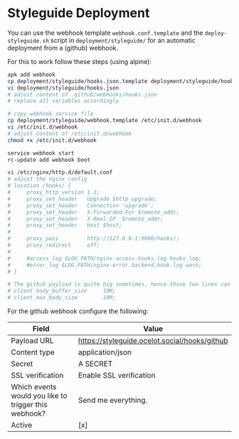 # Styleguide Deployment

You can use the webhook template `webhook.conf.template` and the `deploy-styleguide.sh` script in `deployment/styleguide/` for an automatic deployment from a (github) webhook.

For this to work follow these steps (using alpine):

```sh
apk add webhook
cp deployment/styleguide/hooks.json.template deployment/styleguide/hooks.json
vi deployment/styleguide/hooks.json
# adjust content of .github/webhooks/hooks.json
# replace all variables accordingly

# copy webhook service file
cp deployment/styleguide/webhook.template /etc/init.d/webhook
vi /etc/init.d/webhook
# adjust content of /etc/init.d/webhook
chmod +x /etc/init.d/webhook

service webhook start
rc-update add webhook boot

vi /etc/nginx/http.d/default.conf
# adjust the nginx config
# location /hooks/ {
#     proxy_http_version 1.1;
#     proxy_set_header   Upgrade $http_upgrade;
#     proxy_set_header   Connection 'upgrade';
#     proxy_set_header   X-Forwarded-For $remote_addr;
#     proxy_set_header   X-Real-IP  $remote_addr;
#     proxy_set_header   Host $host;
# 
#     proxy_pass         http://127.0.0.1:9000/hooks/;
#     proxy_redirect     off;
# 
#     #access_log $LOG_PATH/nginx-access.hooks.log hooks_log;
#     #error_log $LOG_PATH/nginx-error.backend.hook.log warn;
# }

# The github payload is quite big sometimes, hence those two lines can prevent an reoccurring error message on nginx
# client_body_buffer_size     10M;
# client_max_body_size        10M;
```

For the github webhook configure the following:

| Field                                                | Value                                         |
|------------------------------------------------------|-----------------------------------------------|
| Payload URL                                          | https://styleguide.ocelot.social/hooks/github |
| Content type                                         | application/json                              |
| Secret                                               | A SECRET                                      |
| SSL verification                                     | Enable SSL verification                       |
| Which events would you like to trigger this webhook? | Send me everything.                           |
| Active                                               | [x]                                           |
